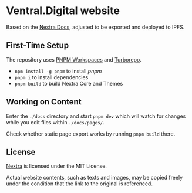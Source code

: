 # Ventral.Digital website

Based on the [Nextra Docs](https://github.com/shuding/nextra/tree/main/docs), adjusted to be exported and deployed to IPFS.

## First-Time Setup

The repository uses [PNPM Workspaces](https://pnpm.io/workspaces) and
[Turborepo](https://github.com/vercel/turborepo).

* `npm install -g pnpm` to install *pnpm*
* `pnpm i` to install dependencies
* `pnpm build` to build Nextra Core and Themes

## Working on Content

Enter the `./docs` directory and start `pnpm dev` which will watch for changes while you edit files within `./docs/pages/`.

Check whether static page export works by running `pnpm build` there.

## License

[Nextra](https://nextra.site) is licensed under the MIT License.

Actual website contents, such as texts and images, may be copied freely under the condition that the link to the original is referenced.